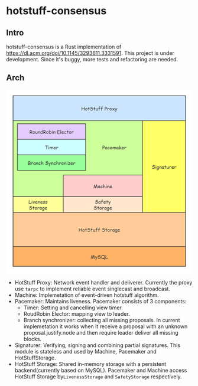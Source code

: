 # hotstuff-consensus
## Intro
hotstuff-consensus is a Rust implementation of https://dl.acm.org/doi/10.1145/3293611.3331591. 
This project is under development. Since it's buggy, more tests and refactoring are needed. 

## Arch
![arch](https://github.com/Tsumida/hotstuff-consensus/blob/dev/design/arch.png)

- HotStuff Proxy: Network event handler and deliverer. Currently the proxy use `tarpc` to implement reliable event singlecast and broadcast. 
- Machine: Implemetation of event-driven hotstuff algorithm. 
- Pacemaker: Maintains liveness. Pacemaker consists of 3 components:
  - Timer: Setting and cancelling view timer. 
  - RoudRobin Elector: mapping view to leader. 
  - Branch synchronizer: collecting all missing proposals. In current implemetation it works when it receive a proposal with an unknown proposal.justify.node and then require leader deliver all missing blocks.
- Signaturer: Verifying, signing and combining partial signatures. This module is stateless and used by Machine, Pacemaker and HotStuffStorage. 
- HotStuff Storage: Shared in-memory storage with a persistent backend(currently based on MySQL).  Pacemaker and Machine access HotStuff Storage by`LivenessStorage` and `SafetyStorage` respectively. 

